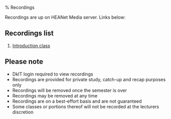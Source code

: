 % Recordings

Recordings are up on HEANet Media server.
Links below:

## Recordings list

1. [Introduction class](https://media.heanet.ie/page/e6f3113ceb3b4836aa8af662177d79f7)

## Please note

- DkIT login required to view recordings
- Recordings are provided for private study, catch-up and recap purposes only
- Recordings will be removed once the semester is over
- Recordings may be removed at any time
- Recordings are on a best-effort basis and are not guaranteed
- Some classes or portions thereof will not be recorded at the lecturers discretion
